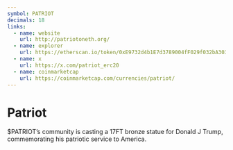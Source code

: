 ```yaml
---
symbol: PATRIOT
decimals: 18
links:
  - name: website
    url: http://patriotoneth.org/
  - name: explorer
    url: https://etherscan.io/token/0xE9732d4b1E7d3789004fF029f032bA3034db059c
  - name: x
    url: https://x.com/patriot_erc20
  - name: coinmarketcap
    url: https://coinmarketcap.com/currencies/patriot/
---
```


# Patriot

$PATRIOT’s community is casting a 17FT bronze statue for Donald J Trump, commemorating his patriotic service to America.
